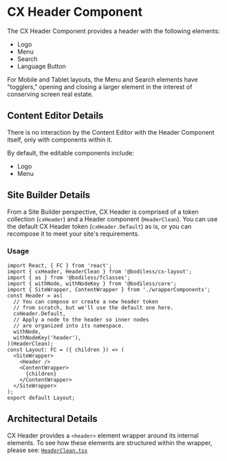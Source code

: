 # CX Header Component

The CX Header Component provides a header with the following elements:

- Logo
- Menu
- Search
- Language Button

For Mobile and Tablet layouts, the Menu and Search elements have "togglers," opening and closing a
larger element in the interest of conserving screen real estate.

## Content Editor Details

There is no interaction by the Content Editor with the Header Component itself, only with components
within it.

By default, the editable components include:

- Logo
- Menu

## Site Builder Details

From a Site Builder perspective, CX Header is comprised of a token collection (`cxHeader`) and a
Header component (`HeaderClean`). You can use the default CX Header token (`cxHeader.Default`) as
is, or you can recompose it to meet your site's requirements.

### Usage

```tsx
import React, { FC } from 'react';
import { cxHeader, HeaderClean } from '@bodiless/cx-layout';
import { as } from '@bodiless/fclasses';
import { withNode, withNodeKey } from '@bodiless/core';
import { SiteWrapper, ContentWrapper } from './wrapperComponents';
const Header = as(
  // You can compose or create a new header token
  // from scratch, but we'll use the default one here.
  cxHeader.Default,
  // Apply a node to the header so inner nodes
  // are organized into its namespace.
  withNode,
  withNodeKey('header'),
)(HeaderClean);
const Layout: FC = ({ children }) => (
  <SiteWrapper>
    <Header />
    <ContentWrapper>
      {children}
    </ContentWrapper>
  </SiteWrapper>
);
export default Layout;
```

## Architectural Details

CX Header provides a `<header>` element wrapper around its internal elements. To see how these
elements are structured within the wrapper, please see:
[`HeaderClean.tsx`](https://github.com/johnsonandjohnson/Bodiless-JS/blob/main/packages/cx-layout/src/components/Header/HeaderClean.tsx)
